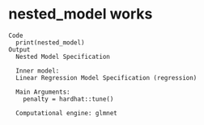 # nested_model works

    Code
      print(nested_model)
    Output
      Nested Model Specification
      
      Inner model:
      Linear Regression Model Specification (regression)
      
      Main Arguments:
        penalty = hardhat::tune()
      
      Computational engine: glmnet 
      

